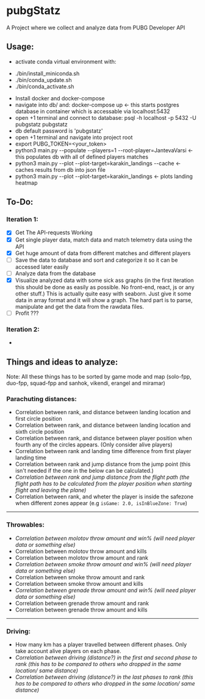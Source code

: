 # pubgStatz

A Project where we collect and analyze data from PUBG Developer API

## Usage:
* activate conda virtual environment with:
- ./bin/install_miniconda.sh
- ./bin/conda_update.sh
- ./bin/conda_activate.sh
* Install docker and docker-compose
* navigate into db/ and: docker-compose up  <- this starts postgres database in container which is accessable via localhost:5432
* open +1 terminal and connect to database: psql -h localhost -p 5432 -U pubgstatz pubgstatz
* db default password is 'pubgstatz'
* open +1 terminal and navigate into project root
* export PUBG_TOKEN=<your_token>
* python3 main.py --populate --players=1 --root-player=JantevaVarsi    <- this populates db with all of defined players matches
* python3 main.py --plot --plot-target=karakin_landings --cache    <- caches results from db into json file
* python3 main.py --plot --plot-target=karakin_landings     <- plots landing heatmap

## To-Do:
### Iteration 1: 
- [x] Get The API-requests Working
- [x] Get single player data, match data and match telemetry data using the API
- [x] Get huge amount of data from different matches and different players
- [ ] Save the data to database and sort and categorize it so it can be accessed later easily
- [ ] Analyze data from the database 
- [x] Visualize analyzed data with some sick ass graphs (in the first iteration this should be done as easily as possible. No front-end, react, js or any other stuff.) This is actually quite easy with seaborn. Just give it some data in array format and it will show a graph. The hard part is to parse, manipulate  and get the data from the rawdata files.
- [ ] Profit ???

### Iteration 2: 
-




## Things and ideas to analyze:
Note: All these things has to be sorted by game mode and map (solo-fpp, duo-fpp, squad-fpp and sanhok, vikendi, erangel and miramar) 
### Parachuting distances:
* Correlation between rank, and distance between landing location and first circle position
* Correlation between rank, and distance between landing location and sixth circle position
* Correlation between rank, and distance between player position when fourth any of the circles appears. (Only consider alive players)
* Correlation between rank and landing time difference from first player landing time
* Correlation between rank and jump distance from the jump point (this isn't needed if the one in the below can be calculated.)
* *Correlation between rank and jump distance from the flight path (the flight path has to be calculated from the player position when starting flight and leaving the plane)*
* Correlation between rank, and wheter the player is inside the safezone when different zones appear (e.g `isGame: 2.0, isInBlueZone: True`)


___
### Throwables:
* *Correlation between molotov throw amount and win% (will need player data or something else)*
* Correlation between molotov throw amount and kills
* Correlation between molotov throw amount and rank
* *Correlation between smoke throw amount and win% (will need player data or something else)*
* Correlation between smoke throw amount and rank
* Correlation between smoke throw amount and kills
* *Correlation between grenade throw amount and win% (will need player data or something else)*
* Correlation between grenade throw amount and rank
* Correlation between grenade throw amount and kills

___
### Driving:
* How many km has a player travelled between different phases. Only take account alive players on each phase.
* *Correlation between driving (distance?) in the first and second phase to rank (this has to be compared to others who dropped in the same location/ same distance)*
* *Correlation between driving (distance?) in the last phases to rank (this has to be compared to others who dropped in the same location/ same distance)*



